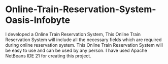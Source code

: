 # Online-Train-Reservation-System-Oasis-Infobyte
I developed a Online Train Reservation System, This Online Train Reservation System will include all the necessary fields which are required during online reservation system. This Online Train Reservation System will be easy to use and can be used by any person. I have used Apache NetBeans IDE 21 for creating this project.
